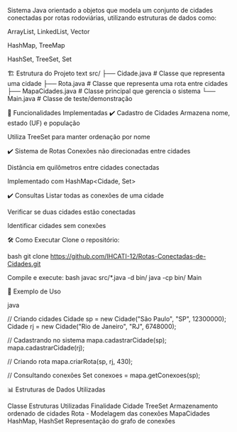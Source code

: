 Sistema Java orientado a objetos que modela um conjunto de cidades conectadas por rotas rodoviárias, utilizando estruturas de dados como:

ArrayList, LinkedList, Vector

HashMap, TreeMap

HashSet, TreeSet, Set

🏗️ Estrutura do Projeto
text
src/
├── Cidade.java          # Classe que representa uma cidade
├── Rota.java            # Classe que representa uma rota entre cidades
├── MapaCidades.java     # Classe principal que gerencia o sistema
└── Main.java            # Classe de teste/demonstração

🚀 Funcionalidades Implementadas
✔️ Cadastro de Cidades
Armazena nome, estado (UF) e população

Utiliza TreeSet para manter ordenação por nome

✔️ Sistema de Rotas
Conexões não direcionadas entre cidades

Distância em quilômetros entre cidades conectadas

Implementado com HashMap<Cidade, Set<Rota>>

✔️ Consultas
Listar todas as conexões de uma cidade

Verificar se duas cidades estão conectadas

Identificar cidades sem conexões

🛠️ Como Executar
Clone o repositório:

bash
git clone https://github.com/IHCATI-12/Rotas-Conectadas-de-Cidades.git

Compile e execute:
bash
javac src/*.java -d bin/
java -cp bin/ Main

📝 Exemplo de Uso

java

// Criando cidades
Cidade sp = new Cidade("São Paulo", "SP", 12300000);
Cidade rj = new Cidade("Rio de Janeiro", "RJ", 6748000);

// Cadastrando no sistema
mapa.cadastrarCidade(sp);
mapa.cadastrarCidade(rj);

// Criando rota
mapa.criarRota(sp, rj, 430);

// Consultando conexões
Set<Rota> conexoes = mapa.getConexoes(sp);


📊 Estruturas de Dados Utilizadas

Classe	    Estruturas Utilizadas	Finalidade
Cidade	    TreeSet	                Armazenamento ordenado de cidades
Rota	    -	                    Modelagem das conexões
MapaCidades	HashMap, HashSet        Representação do grafo de conexões
